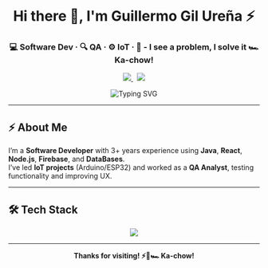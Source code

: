 <h1 align="center">Hi there 👋, I'm <strong>Guillermo Gil Ureña</strong> ⚡</h1>

<h3 align="center">💻 Software Dev · 🔍 QA · ⚙️ IoT · 🚀 - I see a problem, I solve it 🏎️ Ka-chow!</h3>

<p align="center">
  <a href="https://www.linkedin.com/in/guillermogu24" target="_blank">
    <img src="https://img.shields.io/badge/-LinkedIn-0A66C2?logo=linkedin&logoColor=white&style=flat-square" />
  </a>
  &nbsp;
  <a href="mailto:jguillermogu24@gmail.com" target="_blank">
    <img src="https://img.shields.io/badge/-Gmail-D14836?logo=gmail&logoColor=white&style=flat-square" />
  </a>
</p>

<p align="center">
  <img src="https://readme-typing-svg.demolab.com?font=Fira+Code&pause=1000&center=true&vCenter=true&width=700&lines=Java+%7C+React+%7C+Node.js+%7C+SQL+%7C+IoT+%7C+QA+%7C+UX%2FUI" alt="Typing SVG" />
</p>

---

## ⚡ About Me

I’m a **Software Developer** with 3+ years experience using **Java**, **React**, **Node.js**, **Firebase**, and **DataBases**.  
I’ve led **IoT projects** (Arduino/ESP32) and worked as a **QA Analyst**, testing functionality and improving UX.

---

## 🛠️ Tech Stack

<p align="center">
  <img src="https://skillicons.dev/icons?i=java,js,ts,nodejs,react,mysql,mongodb,html,css,tailwind,bootstrap,git,firebase,figma,postman,arduino,linux" />
</p>

---

<p align="center">
  <b>Thanks for visiting! ⚡🚀🏎️ Ka-chow!</b>
</p>

